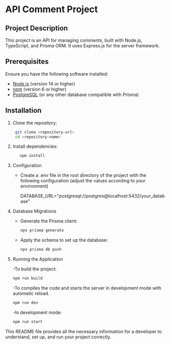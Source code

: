 # API Comment Project

## Project Description

This project is an API for managing comments, built with Node.js, TypeScript, and Prisma ORM. It uses Express.js for the server framework.

## Prerequisites

Ensure you have the following software installed:

- [Node.js](https://nodejs.org/) (version 14 or higher)
- [npm](https://www.npmjs.com/) (version 6 or higher)
- [PostgreSQL](https://www.postgresql.org/) (or any other database compatible with Prisma)

## Installation

1. Clone the repository:

   ```sh
    git clone <repository-url>
    cd <repository-name>

   ```

2. Install dependencies:

   ```sh
      npm install

   ```

3. Configuration

   - Create a .env file in the root directory of the project with the following configuration (adjust the values according to your environment)

     DATABASE_URL="postgresql://postgres@localhost:5432/your_database"

4. Database Migrations

   - Generate the Prisma client:

     ```sh
     npx prisma generate

     ```

   - Apply the schema to set up the database:

     ```sh
     npx prisma db push

     ```

5. Running the Application

   -To build the project:

   ```sh
   npm run build

   ```

   -To compiles the code and starts the server in development mode with automatic reload.

   ```sh
   npm run dev

   ```

   -In development mode:

   ```sh
   npm run start

   ```

This README file provides all the necessary information for a developer to understand, set up, and run your project correctly.
